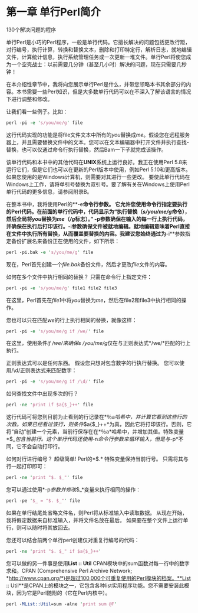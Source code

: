 # 第一章 单行Perl简介

130个解决问题的程序



单行Perl是小巧的Perl程序，一般是单行代码。它擅长解决的问题包括更改行距，对行编号，执行计算，转换和替换文本，删除和打印特定行，解析日志，就地编辑文件，计算统计信息，执行系统管理任务或一次更新一堆文件。单行Perl将使您成为一个空壳战士：以前需要几分钟（甚至几小时）解决的问题，现在只需要几秒钟！

在本介绍性章节中，我将向您展示单行Perl是什么，并带您领略本书其余部分的内容。本书需要一些Perl知识，但是大多数单行代码可以在不深入了解该语言的情况下进行调整和修改。

让我们看一些例子。比如：

```perl
perl -pi -e 's/you/me/g' file
```

这行代码实现的功能是将file文件文本中所有的*you*替换成*me*。假设您在远程服务器上，并且需要替换文件中的文本。您可以在文本编辑器中打开文件并执行查找-替换，也可以仅通过命令行执行替换，然后Bam一下子就完成该操作。

该单行代码和本书中的其他代码在**UNIX**系统上运行良好。我正在使用Perl 5.8来运行它们，但是它们也可以在更新的Perl版本中使用，例如Perl 5.10和更高版本。如果您使用的是Windows计算机，则需要对其进行一些更改。 要使此单行代码在Windows上工作，请将单引号替换为双引号。要了解有关在Windows上使用Perl单行代码的更多信息，请参阅附录B。

在整本书中，我将使用Perl的**-e**命令行参数。 它允许您使用命令行指定要执行的Perl代码。在前面的单行代码中，代码显示为“执行替换（*s/you/me/g*命令），然后全局将*you*替换为*me*（*/g*标志）。” **-p**参数确保在输入的每一行上执行代码，并确保在执行后打印该行。**-i**参数确保文件被就地编辑。就地编辑意味着Perl直接在文件中执行所有替换，从而覆盖要替换的内容。我建议您始终通过为**-i**参数指定备份扩展名来备份正在使用的文件，如下所示：

```perl
perl -pi.bak -e 's/you/me/g' file
```

现在，Perl首先创建一个*file.bak*备份文件，然后才更改*file*文件的内容。

如何在多个文件中执行相同的替换？ 只需在命令行上指定文件：

```perl
perl -pi -e 's/you/me/g' file1 file2 file3
```

在这里，Perl首先在*file1*中将*you*替换为*me*，然后在file2和file3中执行相同的操作。

您也可以只在匹配*we*的行上执行相同的替换，就像这样：

```perl
perl -pi -e 's/you/me/g if /we/' file
```

在这里，使用条件*if /we/*来确保*s /you/me/g*仅在与正则表达式*/we/*匹配的行上执行。

正则表达式可以是任何东西。 假设您只想对包含数字的行执行替换。 您可以使用/\d/正则表达式来匹配数字：

```perl
perl -pi -e 's/you/me/g if /\d/' file
```

如何查找文件中出现多次的行？

```perl
perl -ne 'print if $a{$_}++' file
```

这行代码可将您到目前为止看到的行记录在*％a*哈希中，并计算它看到这些行的次数。如果已经看过该行，则条件*$a{$_}++*为真，因此它将打印该行。否则，它将“自动”创建一个元素，当前行保存在在*％a*哈希中，并增加其值。特殊变量*$_*包含当前行。这个单行代码还使用*-n*命令行参数来循环输入，但是与*-p*不同，它不会自动打印行。

如何对行进行编号？ 超级简单! Perl的*$.* 特殊变量保持当前行号。 只需将其与行一起打印即可：

```perl
perl -ne 'print "$. $_"' file
```

您可以通过使用*-p*参数并修改*$_*变量来执行相同的操作：

```perl
perl -pe '$_ = "$. $_"' file
```



如果在单行结尾处省略文件名，则Perl将从标准输入中读取数据。 从现在开始，我将假定数据来自标准输入，并将文件名放在最后。 如果要在整个文件上运行单行，则可以随时将其放回去。

您还可以结合前两个单行perl创建仅对重复行编号的代码：

```perl
perl -ne 'print "$. $_" if $a{$_}++'
```

您可以做的另一件事是使用**List :: Util** CPAN模块中的sum函数对每一行中的数字求和。CPAN (Comprehensive Perl Archive Network; *http://www.cpan.org/*)是超过100,000个可重复使用的Perl模块的档案。**List :: Util**是CPAN上的模块之一，它包含各种list实用程序功能。您不需要安装此模块，因为它是Perl随附的（它在Perl内核中）。

```perl
perl -MList::Util=sum -alne 'print sum @F'
```

